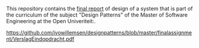 This repository contains the [final report](https://github.com/evowilliamson/design-patterns/blob/master/report.pdf) of design of a system that is part of the curriculum of the subject "Design Patterns" of the Master of Software Engineering at the Open Univeriteit:.

https://github.com/ivowillemsen/designpatterns/blob/master/finalassignment/VerslagEindopdracht.pdf
<!--stackedit_data:
eyJoaXN0b3J5IjpbLTkyMzQzNDY3OV19
-->